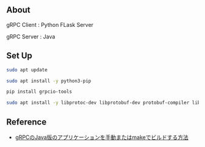 ## About

gRPC Client : Python FLask Server

gRPC Server : Java

## Set Up

```bash
sudo apt update

sudo apt install -y python3-pip

pip install grpcio-tools

sudo apt install -y libprotoc-dev libprotobuf-dev protobuf-compiler libgrpc-java protobuf-compiler-grpc-java-plugin libgoogle-common-protos-java libguava-java libnetty-java libperfmark-java
```

## Reference 

- [gRPCのJava版のアプリケーションを手動またはmakeでビルドする方法](https://mikio.hatenablog.com/entry/2021/10/23/160940)
